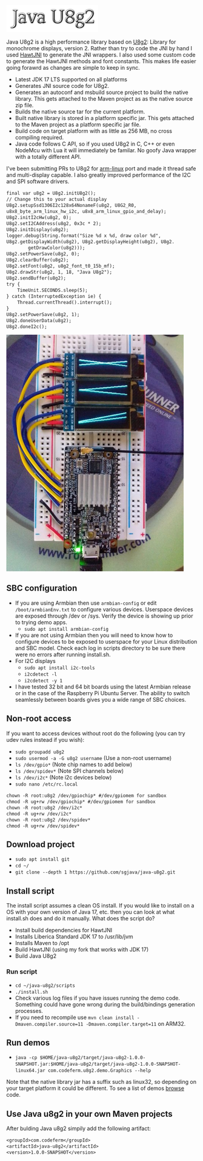 ![Title](images/title.png)

Java U8g2 is a high performance library based on [U8g2](https://github.com/olikraus/u8g2): Library for monochrome displays, version 2.
Rather than try to code the JNI by hand I used [HawtJNI](https://github.com/fusesource/hawtjni)
to generate the JNI wrappers. I also used some custom code to generate the HawtJNI methods and font constants.
This makes life easier going forawrd as changes are simple to keep in sync.
* Latest JDK 17 LTS supported on all platforms
* Generates JNI source code for U8g2.
* Generates an autoconf and msbuild source project to build the native library.
This gets attached to the Maven project as as the native source zip file.
* Builds the native source tar for the current platform.
* Built native library is stored in a platform specific jar. This gets attached
to the Maven project as a platform specific jar file.
* Build code on target platform with as little as 256 MB, no cross compiling required.
* Java code follows C API, so if you used U8g2 in C, C++ or even NodeMcu with Lua it
will immediately be familar. No goofy Java wrapper with a totally different API.

I've been submitting PRs to U8g2 for
[arm-linux](https://github.com/olikraus/u8g2/tree/master/sys/arm-linux) port and
made it thread safe and multi-display capable. I also greatly improved
performance of the I2C and SPI software drivers. 

```
final var u8g2 = U8g2.initU8g2();
// Change this to your actual display
U8g2.setupSsd1306I2c128x64NonameF(u8g2, U8G2_R0, u8x8_byte_arm_linux_hw_i2c, u8x8_arm_linux_gpio_and_delay);
U8g2.initI2cHw(u8g2, 0);
U8g2.setI2CAddress(u8g2, 0x3c * 2);
U8g2.initDisplay(u8g2);
logger.debug(String.format("Size %d x %d, draw color %d", U8g2.getDisplayWidth(u8g2), U8g2.getDisplayHeight(u8g2), U8g2.
        getDrawColor(u8g2)));
U8g2.setPowerSave(u8g2, 0);
U8g2.clearBuffer(u8g2);
U8g2.setFont(u8g2, u8g2_font_t0_15b_mf);
U8g2.drawStr(u8g2, 1, 18, "Java U8g2");
U8g2.sendBuffer(u8g2);
try {
    TimeUnit.SECONDS.sleep(5);
} catch (InterruptedException ie) {
    Thread.currentThread().interrupt();
}
U8g2.setPowerSave(u8g2, 1);
U8g2.doneUserData(u8g2);
U8g2.doneI2c();
```

![Duo tith 3 displays](images/duo.jpg)

## SBC configuration
* If you are using Armbian then use `armbian-config` or edit `/boot/armbianEnv.txt`
to configure various devices. Userspace devices are exposed through /dev or
/sys. Verify the device is showing up prior to trying demo apps.
    * `sudo apt install armbian-config`
* If you are not using Armbian then you will need to know how to configure
devices to be exposed to userspace for your Linux distribution and SBC model.
Check each log in scripts directory to be sure there were no errors after running
install.sh.
* For I2C displays
    * `sudo apt install i2c-tools`
    * `i2cdetect -l`
    * `i2cdetect -y 1`
* I have tested 32 bit and 64 bit boards using the latest Armbian release or in
the case of the Raspberry Pi Ubuntu Server. The ability to switch seamlessly
between boards gives you a wide range of SBC choices.

## Non-root access
If you want to access devices without root do the following (you can try udev
rules instead if you wish):
* `sudo groupadd u8g2`
* `sudo usermod -a -G u8g2 username` (Use a non-root username)
* `ls /dev/gpio*` (Note chip names to add below)
* `ls /dev/spidev*` (Note SPI channels below)
* `ls /dev/i2c*` (Note i2c devices below)
* `sudo nano /etc/rc.local`
<pre><code>chown -R root:u8g2 /dev/gpiochip* #/dev/gpiomem for sandbox
chmod -R ug+rw /dev/gpiochip* #/dev/gpiomem for sandbox
chown -R root:u8g2 /dev/i2c*
chmod -R ug+rw /dev/i2c*
chown -R root:u8g2 /dev/spidev*
chmod -R ug+rw /dev/spidev*</code></pre>

## Download project
* `sudo apt install git`
* `cd ~/`
* `git clone --depth 1 https://github.com/sgjava/java-u8g2.git`

## Install script
The install script assumes a clean OS install. If you would like to install on
a OS with your own version of Java 17, etc. then you can look at what install.sh
does and do it manually. What does the script do?
* Install build dependencies for HawtJNI 
* Installs Liberica Standard JDK 17 to /usr/lib/jvm
* Installs Maven to /opt
* Build HawtJNI (using my fork that works with JDK 17)
* Build Java U8g2

### Run script
* `cd ~/java-u8g2/scripts`
* `./install.sh`
* Check various log files if you have issues running the demo code. Something
could have gone wrong during the build/bindings generation processes.
* If you need to recompile use `mvn clean install -Dmaven.compiler.source=11 -Dmaven.compiler.target=11` on ARM32.

## Run demos
* `java -cp $HOME/java-u8g2/target/java-u8g2-1.0.0-SNAPSHOT.jar:$HOME/java-u8g2/target/java-u8g2-1.0.0-SNAPSHOT-linux64.jar com.codeferm.u8g2.demo.Graphics --help`

Note that the native library jar has a suffix such as linux32, so depending on
your target platform it could be different. To see a list of demos 
[browse](https://github.com/sgjava/java-u8g2/tree/master/src/main/java/com/codeferm/u8g2/demo)
code.

## Use Java u8g2 in your own Maven projects
After bulding Java u8g2 simpily add the following artifact:
```
<groupId>com.codeferm</groupId>
<artifactId>java-u8g2</artifactId>
<version>1.0.0-SNAPSHOT</version>
```

